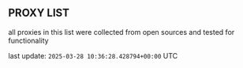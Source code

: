 ## PROXY LIST

all proxies in this list were collected from open sources and tested for functionality

last update: `2025-03-28 10:36:28.428794+00:00` UTC